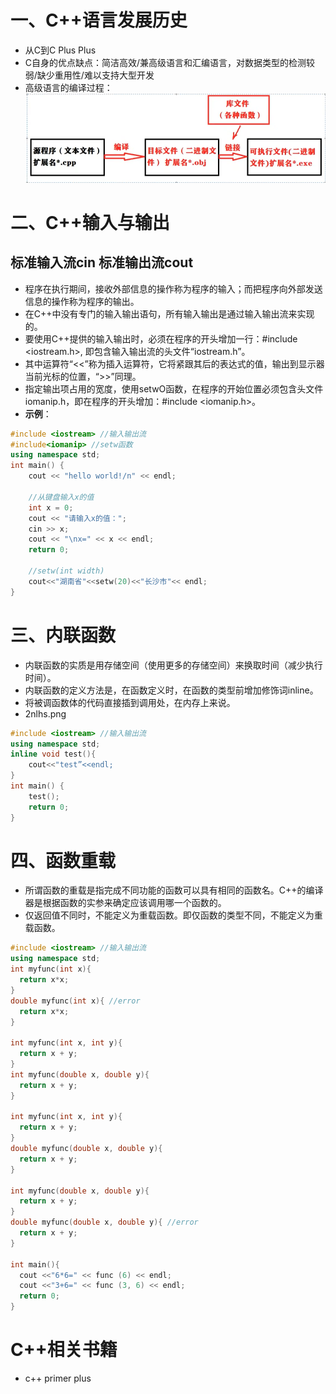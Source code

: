 # 一、C++语言发展历史
  - 从C到C Plus Plus
  - C自身的优点缺点：简洁高效/兼高级语言和汇编语言，对数据类型的检测较弱/缺少重用性/难以支持大型开发
  - 高级语言的编译过程：
![示例图片](image/1gjyybygc.png "高级语言编译过程")

# 二、C++输入与输出
## 标准输入流cin 标准输出流cout
  - 程序在执行期间，接收外部信息的操作称为程序的输入；而把程序向外部发送信息的操作称为程序的输出。
  - 在C++中没有专门的输入输出语句，所有输入输出是通过输入输出流来实现的。
  - 要使用C++提供的输入输出时，必须在程序的开头增加一行：#include <iostream.h>, 即包含输入输出流的头文件“iostream.h”。
  - 其中运算符“<<”称为插入运算符，它将紧跟其后的表达式的值，输出到显示器当前光标的位置，“>>”同理。
  - 指定输出项占用的宽度，使用setwO函数，在程序的开始位置必须包含头文件iomanip.h，即在程序的开头增加：#include <iomanip.h>。
  - **示例**：
```cpp
#include <iostream> //输入输出流
#include<iomanip> //setw函数
using namespace std;
int main() {
    cout << "hello world!/n" << endl;

    //从键盘输入x的值
    int x = 0;
    cout << "请输入x的值：";
    cin >> x;
    cout << "\nx=" << x << endl;
    return 0;

    //setw(int width)
    cout<<"湖南省"<<setw(20)<<"长沙市"<< endl;
}
```

# 三、内联函数
  - 内联函数的实质是用存储空间（使用更多的存储空间）来换取时间（减少执行时间）。
  - 内联函数的定义方法是，在函数定义时，在函数的类型前增加修饰词inline。
  - 将被调函数体的代码直接插到调用处，在内存上来说。
  - 2nlhs.png
```cpp
#include <iostream> //输入输出流
using namespace std;
inline void test(){
    cout<<"test”<<endl;
}
int main() {
    test();
    return 0;
}
```


# 四、函数重载
  - 所谓函数的重载是指完成不同功能的函数可以具有相同的函数名。C++的编译器是根据函数的实参来确定应该调用哪一个函数的。
  - 仅返回值不同时，不能定义为重载函数。即仅函数的类型不同，不能定义为重载函数。
```cpp
#include <iostream> //输入输出流
using namespace std;
int myfunc(int x){
  return x*x;
}
double myfunc(int x){ //error
  return x*x;
}

int myfunc(int x, int y){
  return x + y;
}
int myfunc(double x, double y){
  return x + y;
}

int myfunc(int x, int y){
  return x + y;
}
double myfunc(double x, double y){
  return x + y;
}

int myfunc(double x, double y){
  return x + y;
}
double myfunc(double x, double y){ //error
  return x + y;
}

int main(){
  cout <<"6*6=" << func (6) << endl;
  cout <<"3+6=" << func (3, 6) << endl;
  return 0;
}
```

# C++相关书籍
  - c++ primer plus
